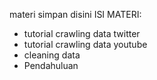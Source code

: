 materi simpan disini
ISI MATERI:
- tutorial crawling data twitter
- tutorial crawling data youtube
- cleaning data
- Pendahuluan 
